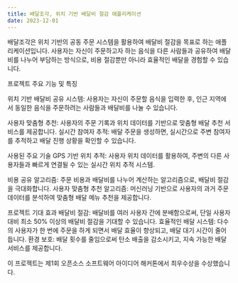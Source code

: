 ```yaml
---
title: 배달조각, 위치 기반 배달비 절감 애플리케이션
date: 2023-12-01
---
```



배달조각은 위치 기반의 공동 주문 시스템을 활용하여 배달비 절감을 목표로 하는 애플리케이션입니다. 사용자는 자신이 주문하고자 하는 음식을 다른 사람들과 공유하여 배달비를 나누어 부담하는 방식으로, 비용 절감뿐만 아니라 효율적인 배달을 경험할 수 있습니다.

<!--more-->

프로젝트 주요 기능 및 특징

위치 기반 배달비 공유 시스템: 사용자는 자신이 주문할 음식을 입력한 후, 인근 지역에서 동일한 음식을 주문하려는 사람들과 배달비를 나눌 수 있습니다.

사용자 맞춤형 추천: 사용자의 주문 기록과 위치 데이터를 기반으로 맞춤형 배달 추천 서비스를 제공합니다.
실시간 참여자 추적: 배달 주문을 생성하면, 실시간으로 주변 참여자를 추적하고 배달 진행 상황을 확인할 수 있습니다.

사용된 주요 기술
GPS 기반 위치 추적: 사용자 위치 데이터를 활용하여, 주변의 다른 사용자들과 빠르게 연결될 수 있는 실시간 위치 추적 시스템.

비용 공유 알고리즘: 주문 비용과 배달비를 나누어 계산하는 알고리즘으로, 배달비 절감을 극대화합니다.
사용자 맞춤형 추천 알고리즘: 머신러닝 기반으로 사용자의 과거 주문 데이터를 분석하여 맞춤형 배달 메뉴 추천을 제공합니다.

프로젝트 기대 효과
배달비 절감: 배달비를 여러 사용자 간에 분배함으로써, 단일 사용자 대비 최소 50% 이상의 배달비 절감을 기대할 수 있습니다.
효율적인 배달 시스템: 다수의 사용자가 한 번에 주문을 하게 되면서 배달 효율이 향상되고, 배달 대기 시간이 줄어듭니다.
환경 보호: 배달 횟수를 줄임으로써 탄소 배출을 감소시키고, 지속 가능한 배달 서비스를 제공합니다.

이 프로젝트는 제1회 오픈소스 소프트웨어 아이디어 해커톤에서 최우수상을 수상했습니다.
